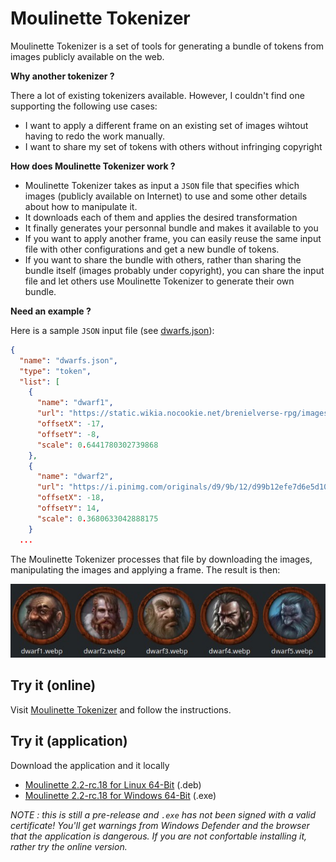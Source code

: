 # Moulinette Tokenizer

Moulinette Tokenizer is a set of tools for generating a bundle of tokens from images publicly available on the web.

**Why another tokenizer ?** 

There a lot of existing tokenizers available. However, I couldn't find one supporting the following use cases:
* I want to apply a different frame on an existing set of images wihtout having to redo the work manually.
* I want to share my set of tokens with others without infringing copyright

**How does Moulinette Tokenizer work ?**

* Moulinette Tokenizer takes as input a `JSON` file that specifies which images (publicly available on Internet) to use and some other details about how to manipulate it.
* It downloads each of them and applies the desired transformation
* It finally generates your personnal bundle and makes it available to you
* If you want to apply another frame, you can easily reuse the same input file with other configurations and get a new bundle of tokens.
* If you want to share the bundle with others, rather than sharing the bundle itself (images probably under copyright), you can share the input file and let others use Moulinette Tokenizer to generate their own bundle.

**Need an example ?**

Here is a sample `JSON` input file (see [dwarfs.json](https://github.com/SvenWerlen/moulinette-data/blob/main/tokens/packs/samples/dwarfs.json)):

```json
{
  "name": "dwarfs.json",
  "type": "token",
  "list": [
    {
      "name": "dwarf1",
      "url": "https://static.wikia.nocookie.net/brenielverse-rpg/images/9/9b/Dwarf_Portrait_Male.jpg/revision/latest/top-crop/width/360/height/450?cb\u003d20170324140209",
      "offsetX": -17,
      "offsetY": -8,
      "scale": 0.6441780302739868
    },
    {
      "name": "dwarf2",
      "url": "https://i.pinimg.com/originals/d9/9b/12/d99b12efe7d6e5d104cf23a1ae0fc655.png",
      "offsetX": -18,
      "offsetY": 14,
      "scale": 0.3680633042888175
    }
  ...
```

The Moulinette Tokenizer processes that file by downloading the images, manipulating the images and applying a frame. The result is then:

![](img/tokenizer-output.jpg)

## Try it (online)

Visit [Moulinette Tokenizer](https://boisdechet.org/moulinette/tokenizer/task) and follow the instructions.

## Try it (application)

Download the application and it locally
* [Moulinette 2.2-rc.18 for Linux 64-Bit](https://github.com/SvenWerlen/TokenTool-Moulinette/releases/download/2.2-rc.18/moulinette-2.2-rc.18.deb) (.deb)
* [Moulinette 2.2-rc.18 for Windows 64-Bit](https://github.com/SvenWerlen/TokenTool-Moulinette/releases/download/2.2-rc.18/Moulinette-2.2-rc.18.exe) (.exe)

*NOTE : this is still a pre-release and `.exe` has not been signed with a valid certificate! You'll get warnings from Windows Defender and the browser that the application is dangerous. If you are not confortable installing it, rather try the online version.*


